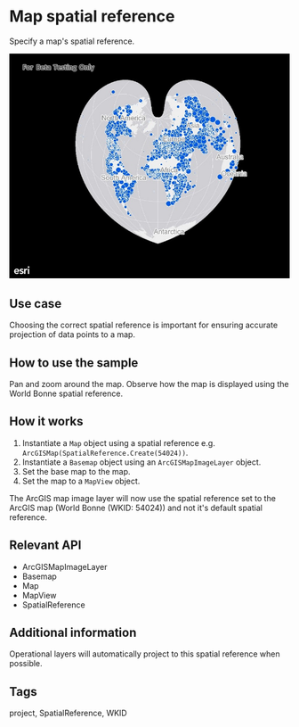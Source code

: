 # Map spatial reference

Specify a map's spatial reference.

![Image of map spatial reference](SetMapSpatialReference.jpg)

## Use case

Choosing the correct spatial reference is important for ensuring accurate projection of data points to a map.  

## How to use the sample

Pan and zoom around the map. Observe how the map is displayed using the World Bonne spatial reference.

## How it works

1. Instantiate a `Map` object using a spatial reference e.g. `ArcGISMap(SpatialReference.Create(54024))`.
2. Instantiate a `Basemap` object using an `ArcGISMapImageLayer` object.
3. Set the base map to the map.
4. Set the map to a `MapView` object.

The ArcGIS map image layer will now use the spatial reference set to the ArcGIS map (World Bonne (WKID: 54024)) and not it's default spatial reference.
 
## Relevant API

- ArcGISMapImageLayer
- Basemap
- Map
- MapView
- SpatialReference

## Additional information

Operational layers will automatically project to this spatial reference when possible.

## Tags

project, SpatialReference, WKID